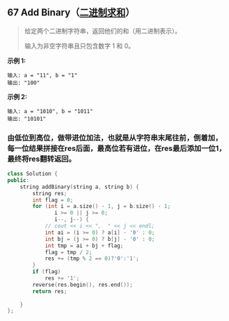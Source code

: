 ## 67 Add Binary（[二进制求和](https://leetcode-cn.com/problems/Add-Binary/)）

> 给定两个二进制字符串，返回他们的和（用二进制表示）。
>
> 输入为非空字符串且只包含数字 1 和 0。
>

**示例 1:**

```
输入: a = "11", b = "1"
输出: "100"
```


**示例 2:**

```
输入: a = "1010", b = "1011"
输出: "10101"
```

### 由低位到高位，做带进位加法，也就是从字符串末尾往前，倒着加，每一位结果拼接在res后面，最高位若有进位，在res最后添加一位1，最终将res翻转返回。

```C++
class Solution {
public:
    string addBinary(string a, string b) {
        string res;
        int flag = 0;
        for (int i = a.size() - 1, j = b.size() - 1;
               i >= 0 || j >= 0;
               i--, j--) {
            // cout << i << ",  " << j << endl;
            int ai = (i >= 0) ? a[i] - '0' : 0;
            int bj = (j >= 0) ? b[j] - '0' : 0;
            int tmp = ai + bj + flag;
            flag = tmp / 2;
            res += (tmp % 2 == 0)?'0':'1';            
        }
        if (flag)
            res += '1';
        reverse(res.begin(), res.end());
        return res;
               
    }
};
```

